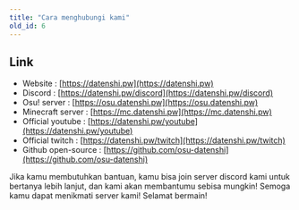 ```yaml
---
title: "Cara menghubungi kami"
old_id: 6
---
```

## Link
- Website : [https://datenshi.pw](https://datenshi.pw)
- Discord : [https://datenshi.pw/discord](https://datenshi.pw/discord)
- Osu! server : [https://osu.datenshi.pw](https://osu.datenshi.pw)
- Minecraft server : [https://mc.datenshi.pw](https://mc.datenshi.pw)
- Official youtube : [https://datenshi.pw/youtube](https://datenshi.pw/youtube)
- Official twitch : [https://datenshi.pw/twitch](https://datenshi.pw/twitch)
- Github open-source : [https://github.com/osu-datenshi](https://github.com/osu-datenshi)

Jika kamu membutuhkan bantuan, kamu bisa join server discord kami untuk bertanya lebih lanjut, dan kami akan membantumu sebisa mungkin!
Semoga kamu dapat menikmati server kami! Selamat bermain!

